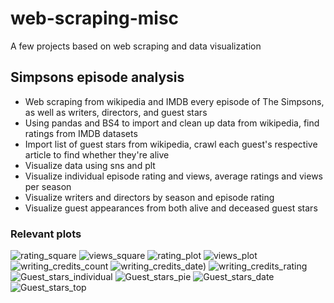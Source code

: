 # web-scraping-misc
A few projects based on web scraping and data visualization

## Simpsons episode analysis
- Web scraping from wikipedia and IMDB every episode of The Simpsons, as well as writers, directors, and guest stars
- Using pandas and BS4 to import and clean up data from wikipedia, find ratings from IMDB datasets
- Import list of guest stars from wikipedia, crawl each guest's respective article to find whether they're alive
- Visualize data using sns and plt
- Visualize individual episode rating and views, average ratings and views per season
- Visualize writers and directors by season and episode rating
- Visualize guest appearances from both alive and deceased guest stars
### Relevant plots
![rating_square](https://user-images.githubusercontent.com/82002486/128873948-b1cd1fc1-871b-467e-aec4-5fccfdd4e7c6.png)
![views_square](https://user-images.githubusercontent.com/82002486/128874075-d25967cf-ff77-4ad3-a643-03bfa5c01c2f.png)
![rating_plot](https://user-images.githubusercontent.com/82002486/128874139-c58799e4-8af8-4a7c-98b7-80fd548c2b0a.png)
![views_plot](https://user-images.githubusercontent.com/82002486/128874201-623eb88d-d111-4aa3-a2ed-9cfebb3835fa.png)
![writing_credits_count](https://user-images.githubusercontent.com/82002486/128874277-c024bc8b-2675-4b4a-8add-7b412da4ad42.png)
![writing_credits_date)](https://user-images.githubusercontent.com/82002486/128874351-25bc08af-159f-4ba5-b2fa-84c1802ae0ca.png)
![writing_credits_rating](https://user-images.githubusercontent.com/82002486/128874437-452573a0-0669-4ca1-9d5b-36f0ef1c18e8.png)
![Guest_stars_individual](https://user-images.githubusercontent.com/82002486/128874548-521194bd-1630-495d-ad9e-d4f0f12c8324.png)
![Guest_stars_pie](https://user-images.githubusercontent.com/82002486/128874599-6a47853a-4020-4429-969b-a5caeeb79bde.png)
![Guest_stars_date](https://user-images.githubusercontent.com/82002486/128874719-70d3a0bd-6ae2-43e2-8226-91a5034ff3de.png)
![Guest_stars_top](https://user-images.githubusercontent.com/82002486/128874777-f936031b-f6f4-47f7-ad20-9bcc4f62b66b.png)
